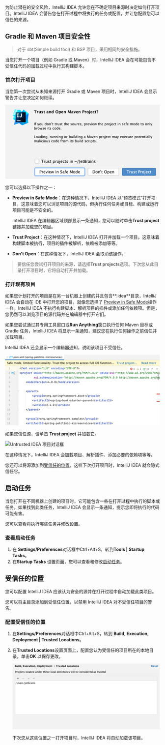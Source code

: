 为防止潜在的安全风险，IntelliJ IDEA 允许您在不确定项目来源时决定如何打开项目。IntelliJ IDEA 会警告您在打开过程中将执行的任务或配置，并让您配置您可以信任的来源。

## Gradle 和 Maven 项目安全性﻿

> 对于 sbt(Simple build tool) 和 BSP 项目，采用相同的安全措施。

当您打开一个项目（例如 Gradle 或 Maven）时，IntelliJ IDEA 会在可能包含不受信任代码的加载过程中执行其构建脚本。

### 首次打开项目﻿

当您第一次尝试从未知来源打开 Gradle 或 Maven 项目时，IntelliJ IDEA 会显示警告并让您决定如何继续。

![不受信任的项目](1-2-2项目安全.assets/untrusted_project_first_open.png)

您可以选择以下操作之一：

- **Preview in Safe Mode**：在这种情况下，IntelliJ IDEA 以“预览模式”打开项目，这意味着您可以浏览项目的源代码，但执行任何任务或目标、构建或运行项目可能是不安全的。

  IntelliJ IDEA 在编辑器区域顶部显示一条通知，您可以随时单击**Trust project**链接并加载您的项目。

- **Trust Project**：在这种情况下，IntelliJ IDEA 打开并加载一个项目。这意味着构建脚本被执行，项目的插件被解析，依赖被添加等等。

- **Don't Open**：在这种情况下，IntelliJ IDEA 会取消该操作。

> 要信任您尝试打开项目的来源，请选择**Trust projects**选项。下次您从此目录打开项目时，它将自动打开并加载。

### 打开现有项目﻿

如果您计划打开的项目是在另一台机器上创建的并且包含**.idea**目录，IntelliJ IDEA 会自动在 IDE 中打开您的项目，就像您选择了 [Preview in Safe Mode](https://www.jetbrains.com/help/idea/2021.1/project-security.html#safe_mode)操作一样。IntelliJ IDEA 不执行构建脚本、解析项目的插件或添加任何依赖项。但是，您仍然可以浏览项目的源代码并在编辑器中打开它们。

如果您尝试通过其专用工具窗口或**Run Anything**窗口执行任何 Maven 目标或 Gradle 任务，IntelliJ IDEA 将显示一条通知，建议您在执行任何操作之前信任并加载项目。

IntelliJ IDEA 还会显示一个编辑器通知，说明该项目不受信任。

![信托项目通知](1-2-2项目安全.assets/editor_notification_trust_project.png)

如果您信任源，请单击 **Trust project** 并加载它。

![Untrusted IDEA 项目对话框](https://resources.jetbrains.com/help/img/idea/2021.1/trust_project_in_ide.png)

在这种情况下，IntelliJ IDEA 会加载项目、解析插件、添加必要的依赖项等等。

您还可以将源添加到[受信任的位置](https://www.jetbrains.com/help/idea/2021.1/project-security.html#trusted_projects)，这样下次打开项目时，IntelliJ IDEA 就会隐式信任它。

## 启动任务﻿

当您打开在不同机器上创建的项目时，它可能包含一些在打开过程中执行的脚本或任务。如果找到此类任务，IntelliJ IDEA 会显示一条通知，提示您即将执行的代码可能有害。

您可以查看将执行哪些任务并修改设置。

### 查看启动任务﻿

1. 在 **Settings/Preferences**对话框中Ctrl+Alt+S，转到**Tools | Startup Tasks**。
2. 在**Startup Tasks** 设置页面，您可以查看和修改[启动任务](https://www.jetbrains.com/help/idea/2021.1/settings-tools-startup-tasks.html)。

## 受信任的位置﻿

您可以配置 IntelliJ IDEA 应该认为安全的源并在打开过程中自动加载此类项目。

您可以将主目录添加到受信任位置，以禁用 IntelliJ IDEA 对不受信任项目的警告。

### 配置受信任的位置﻿

1. 在**Settings/Preferences**对话框中Ctrl+Alt+S，转到 **Build, Execution, Deployment | Trusted Locations**。

2. 在**Trusted Locations**设置页面上，配置您认为受信任的项目所在的本地目录。单击**OK** 以保存更改。

   ![受信任的位置](1-2-2项目安全.assets/trusted_locations.png)

   下次您从这些位置之一打开项目时，IntelliJ IDEA 将自动加载该项目。